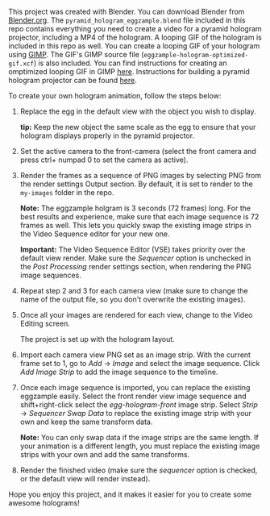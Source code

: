 This project was created with Blender. You can download Blender from [Blender.org](https://www.blender.org/). 
The `pyramid_hologram_eggzample.blend` file included in this repo contains everything you need to create 
a video for a pyramid hologram projector, including a MP4 of the hologram. A looping GIF of the hologram is 
included in this repo as well. You can create a looping GIF of your hologram using [GIMP](https://www.gimp.org/). 
The GIF's GIMP source file (`eggzample-hologram-optimized-gif.xcf`) is also included. You can find instructions 
for creating an omptimized looping GIF in GIMP [here](http://adaptivesamples.com/2015/08/06/making-an-optimized-gif-in-gimp/). 
Instructions for building a pyramid hologram projector can be found [here](http://www.instructables.com/id/No-CD-case-no-tape-3D-hologram-pyramid-the-quickes/).

To create your own hologram animation, follow the steps below:

1. Replace the egg in the default view with the object you wish to display.
	
	**tip:** Keep the new object the same scale as the egg to ensure that
	your hologram displays properly in the pyramid projector.

2. Set the active camera to the front-camera (select the front camera and press 
   ctrl+ numpad 0 to set the camera as active).

3. Render the frames as a sequence of PNG images by selecting PNG from the render
   settings Output section. By default, it is set to render to the `my-images` 
   folder in the repo.
   
    **Note:** The eggzample holgram is 3 seconds (72 frames) long. For the best 
	results and experience, make sure that each image sequence is 72 frames as well.
	This lets you quickly swap the existing image strips in the Video Sequence editor
	for your new one.

    **Important:** The Video Sequence Editor (VSE) takes priority over the default view render. Make 
    sure the *Sequencer* option is unchecked in the *Post Processing* render settings section, when 
	rendering the PNG image sequences.

4. Repeat step 2 and 3 for each camera view (make sure to change the name of the output file, 
   so you don't overwrite the existing images).

5. Once all your images are rendered for each view, change to the Video Editing screen.

    The project is set up with the hologram layout.

6. Import each camera view PNG set as an image strip. With the current frame set to 1,
   go to *Add* &rarr; *Image* and select the image sequence. Click *Add Image Strip* to 
   add the image sequence to the timeline.

7. Once each image sequence is imported, you can replace the existing eggzample easily. Select 
   the front render view image sequence and shift+right-click select the *egg-hologram-front* 
   image strip. Select *Strip* &rarr; *Sequencer Swap Data* to replace the existing image strip 
   with your own and keep the same transform data.

    **Note:** You can only swap data if the image strips are the same length. If your animation is a 
	different length, you must replace the existing image strips with your own and add the same 
	transforms.

8. Render the finished video (make sure the *sequencer* option is checked, or the default view will render 
   instead).

Hope you enjoy this project, and it makes it easier for you to create some awesome holograms!
